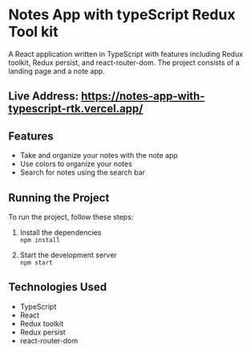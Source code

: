 # Notes App with typeScript Redux Tool kit

A React application written in TypeScript with features including Redux toolkit, Redux persist, and react-router-dom. The project consists of a landing page and a note app.

## Live Address: https://notes-app-with-typescript-rtk.vercel.app/

## Features

- Take and organize your notes with the note app
- Use colors to organize your notes
- Search for notes using the search bar

## Running the Project

To run the project, follow these steps:

1. Install the dependencies <br/>
   `npm install`

2. Start the development server <br/>
   `npm start`

## Technologies Used

- TypeScript
- React
- Redux toolkit
- Redux persist
- react-router-dom
